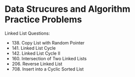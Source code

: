 <h1>Data Strucures and Algorithm Practice Problems</h1>

Linked List Questions:
<ul>
  <li> 138. Copy List with Random Pointer </li>
  <li> 141. Linked List Cycle </li>
  <li>142. Linked List Cycle II</li>
  <li>160. Intersection of Two Linked Lists</li>
  <li>206. Reverse Linked List</li>
  <li>708. Insert into a Cyclic Sorted List</li>
</ul>
  
